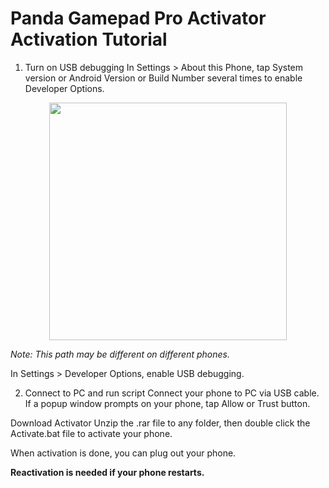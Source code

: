 Panda Gamepad Pro Activator Activation Tutorial
========================

1. Turn on USB debugging
  In Settings > About this Phone, tap System version or Android Version or Build Number several times to enable Developer Options.
     
<p align="center">
    <img src="https://github.com/dysquard/PGPActivator/blob/master/1.png"  width="380">
</p>

  *Note: This path may be different on different phones.*


  In Settings > Developer Options, enable USB debugging.


2. Connect to PC and run script
  Connect your phone to PC via USB cable.
  If a popup window prompts on your phone, tap Allow or Trust button.

  Download Activator
  Unzip the .rar file to any folder, then double click the Activate.bat file to activate your phone.

  When activation is done, you can plug out your phone.

  **Reactivation is needed if your phone restarts.**
